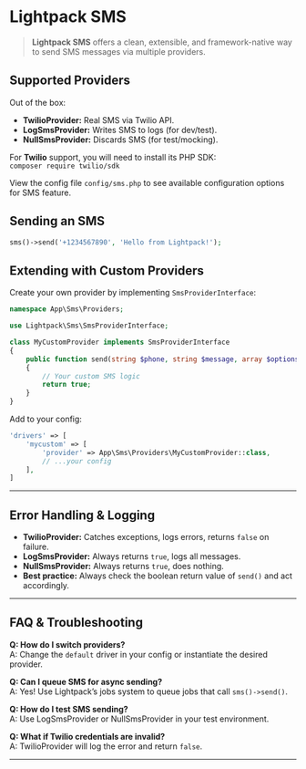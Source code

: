 
# Lightpack SMS

> **Lightpack SMS** offers a clean, extensible, and framework-native way to send SMS messages via multiple providers.

## Supported Providers

Out of the box:

- **TwilioProvider:** Real SMS via Twilio API.
- **LogSmsProvider:** Writes SMS to logs (for dev/test).
- **NullSmsProvider:** Discards SMS (for test/mocking).

For **Twilio** support, you will need to install its PHP SDK:  
  `composer require twilio/sdk`

View the config file `config/sms.php` to see available configuration options for SMS feature.

## Sending an SMS

```php
sms()->send('+1234567890', 'Hello from Lightpack!');
```

## Extending with Custom Providers

Create your own provider by implementing `SmsProviderInterface`:

```php
namespace App\Sms\Providers;

use Lightpack\Sms\SmsProviderInterface;

class MyCustomProvider implements SmsProviderInterface
{
    public function send(string $phone, string $message, array $options = []): bool
    {
        // Your custom SMS logic
        return true;
    }
}
```

Add to your config:

```php
'drivers' => [
    'mycustom' => [
        'provider' => App\Sms\Providers\MyCustomProvider::class,
        // ...your config
    ],
]
```

---

## Error Handling & Logging

- **TwilioProvider:** Catches exceptions, logs errors, returns `false` on failure.
- **LogSmsProvider:** Always returns `true`, logs all messages.
- **NullSmsProvider:** Always returns `true`, does nothing.
- **Best practice:** Always check the boolean return value of `send()` and act accordingly.

---


## FAQ & Troubleshooting

**Q: How do I switch providers?**  
A: Change the `default` driver in your config or instantiate the desired provider.

**Q: Can I queue SMS for async sending?**  
A: Yes! Use Lightpack’s jobs system to queue jobs that call `sms()->send()`.

**Q: How do I test SMS sending?**  
A: Use LogSmsProvider or NullSmsProvider in your test environment.

**Q: What if Twilio credentials are invalid?**  
A: TwilioProvider will log the error and return `false`.

---